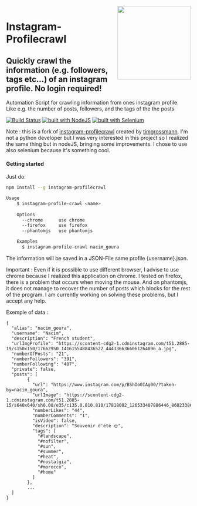 <img src="https://s3-eu-central-1.amazonaws.com/centaur-wp/designweek/prod/content/uploads/2016/05/11170038/Instagram_Logo-1002x1003.jpg" width="200" align="right">

# Instagram-Profilecrawl

## Quickly crawl the information (e.g. followers, tags etc...) of an instagram profile. No login required!
Automation Script for crawling information from ones instagram profile.  
Like e.g. the number of posts, followers, and the tags of the the posts

[![Build Status](https://travis-ci.org/nacimgoura/instagram-profilecrawl.svg?branch=master)](https://travis-ci.org/nacimgoura/instagram-profilecrawl)
[![built with NodeJS](https://img.shields.io/badge/Built%20with-nodejs-green.svg)](https://www.nodejs.org/)
[![built with Selenium](https://img.shields.io/badge/built%20with-Selenium-red.svg)](https://github.com/SeleniumHQ/selenium)

Note : this is a fork of 
[instagram-profilecrawl](https://github.com/timgrossmann/instagram-profilecrawl)
created by [timgrossmann](https://github.com/timgrossmann).
I'm not a python developer but I was very interested in this project so I realized
the same thing but in nodeJS, bringing some improvements.
I chose to use also selenium because it's something cool.

#### Getting started
Just do:
```bash
npm install --g instagram-profilecrawl

Usage
	$ instagram-profile-crawl <name>
	  
	Options
	  --chrome      use chrome
	  --firefox     use firefox
	  --phantomjs   use phantomjs

	Examples
	  $ instagram-profile-crawl nacim_goura
```
The information will be saved in a JSON-File same profile {username}.json.

Important : Even if it is possible to use different browser, I advise
to use chrome because I realized this application on chrome.
I tested on firefox, there is a problem that occurs when moving the mouse.
And on phantomjs, it does not manage to recover the number of posts which 
blocks for the rest of the program.
I am currently working on solving these problems, but I accept any help.

Exemple of data : 
```
{
  "alias": "nacim_goura",
  "username": "Nacim",
  "description": "French student",
  "urlImgProfile": "https://scontent-cdg2-1.cdninstagram.com/t51.2885-19/s150x150/17662950_1416155488436522_4443366366061264896_a.jpg",
  "numberOfPosts": "21",
  "numberFollowers": "391",
  "numberFollowing": "407",
  "private": false,
  "posts": [
        {
          "url": "https://www.instagram.com/p/BShIo0IAg00/?taken-by=nacim_goura",
          "urlImage": "https://scontent-cdg2-1.cdninstagram.com/t51.2885-15/s640x640/sh0.08/e35/c135.0.810.810/17818002_126533407886446_8602338629349539840_n.jpg",
          "numberLikes": "44",
          "numberComments": "1",
          "isVideo": false,
          "description": "Souvenir d'été 🌞",
          "tags": [
            "#landscape",
            "#nofilter",
            "#sun",
            "#summer",
            "#heat",
            "#nostalgia",
            "#morocco",
            "#home"
          ]
        },
        ...
  ]      
}
```
